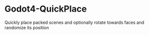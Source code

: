 # Godot4-QuickPlace
 Quickly place packed scenes and optionally rotate towards faces and randomize its position
